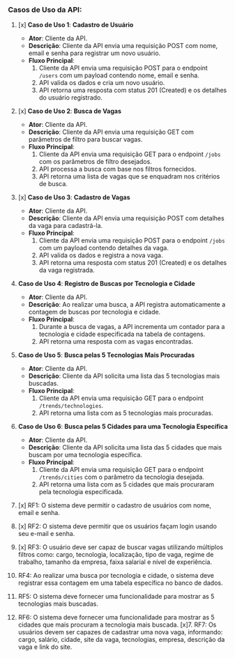 ### **Casos de Uso da API**:

1. [x] **Caso de Uso 1**: **Cadastro de Usuário**
   - **Ator**: Cliente da API.
   - **Descrição**: Cliente da API envia uma requisição POST com nome, email e senha para registrar um novo usuário.
   - **Fluxo Principal**:
     1. Cliente da API envia uma requisição POST para o endpoint `/users` com um payload contendo nome, email e senha.
     2. API valida os dados e cria um novo usuário.
     3. API retorna uma resposta com status 201 (Created) e os detalhes do usuário registrado.

2. [x] **Caso de Uso 2**: **Busca de Vagas**
   - **Ator**: Cliente da API.
   - **Descrição**: Cliente da API envia uma requisição GET com parâmetros de filtro para buscar vagas.
   - **Fluxo Principal**:
     1. Cliente da API envia uma requisição GET para o endpoint `/jobs` com os parâmetros de filtro desejados.
     2. API processa a busca com base nos filtros fornecidos.
     3. API retorna uma lista de vagas que se enquadram nos critérios de busca.

3. [x] **Caso de Uso 3**: **Cadastro de Vagas**
   - **Ator**: Cliente da API.
   - **Descrição**: Cliente da API envia uma requisição POST com detalhes da vaga para cadastrá-la.
   - **Fluxo Principal**:
     1. Cliente da API envia uma requisição POST para o endpoint `/jobs` com um payload contendo detalhes da vaga.
     2. API valida os dados e registra a nova vaga.
     3. API retorna uma resposta com status 201 (Created) e os detalhes da vaga registrada.

4. **Caso de Uso 4**: **Registro de Buscas por Tecnologia e Cidade**
   - **Ator**: Cliente da API.
   - **Descrição**: Ao realizar uma busca, a API registra automaticamente a contagem de buscas por tecnologia e cidade.
   - **Fluxo Principal**:
     1. Durante a busca de vagas, a API incrementa um contador para a tecnologia e cidade especificada na tabela de contagens.
     2. API retorna uma resposta com as vagas encontradas.

5. **Caso de Uso 5**: **Busca pelas 5 Tecnologias Mais Procuradas**
   - **Ator**: Cliente da API.
   - **Descrição**: Cliente da API solicita uma lista das 5 tecnologias mais buscadas.
   - **Fluxo Principal**:
     1. Cliente da API envia uma requisição GET para o endpoint `/trends/technologies`.
     2. API retorna uma lista com as 5 tecnologias mais procuradas.

6. **Caso de Uso 6**: **Busca pelas 5 Cidades para uma Tecnologia Específica**
   - **Ator**: Cliente da API.
   - **Descrição**: Cliente da API solicita uma lista das 5 cidades que mais buscam por uma tecnologia específica.
   - **Fluxo Principal**:
     1. Cliente da API envia uma requisição GET para o endpoint `/trends/cities` com o parâmetro da tecnologia desejada.
     2. API retorna uma lista com as 5 cidades que mais procuraram pela tecnologia especificada.






1. [x] RF1: O sistema deve permitir o cadastro de usuários com nome, email e senha.
2. [x] RF2: O sistema deve permitir que os usuários façam login usando seu e-mail e senha.
3. [x] RF3: O usuário deve ser capaz de buscar vagas utilizando múltiplos filtros como: cargo, tecnologia, localização, tipo de vaga, regime de trabalho, tamanho da empresa, faixa salarial e nível de experiência.
4. RF4: Ao realizar uma busca por tecnologia e cidade, o sistema deve registrar essa contagem em uma tabela específica no banco de dados.
5. RF5: O sistema deve fornecer uma funcionalidade para mostrar as 5 tecnologias mais buscadas.
6. RF6: O sistema deve fornecer uma funcionalidade para mostrar as 5 cidades que mais procuram a tecnologia mais buscada.
[x]7. RF7: Os usuários devem ser capazes de cadastrar uma nova vaga, informando: cargo, salário, cidade, site da vaga, tecnologias, empresa, descrição da vaga e link do site.